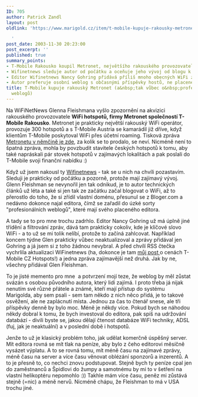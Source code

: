 ```yaml
---
ID: 705
author: Patrick Zandl
layout: post
oldlink: 'https://www.marigold.cz/item/t-mobile-kupuje-rakousky-metronet-a-tak-vubec-o-profesionalizaci-weblogu

  '
post_date: 2003-11-30 20:23:00
post_excerpt: ''
published: true
summary_points:
- T-Mobile Rakousko koupil Metronet, největšího rakouského provozovatele WiFi hotspotů.
- Wifinetnews sleduje autor od počátku a oceňuje jeho vývoj od blogu k webu.
- Editor Wifinetnews Nancy Gohring přidává příliš mnoho obecných WiFi zpráv.
- Autor preferuje osobní weblog s občasnými příspěvky hostů, ne placeného editora.
title: T-Mobile kupuje rakouský Metronet (a&nbsp;tak vůbec o&nbsp;profesionalizaci
  weblogů)
---
```


<p>
Na WiFiNetNews Glenna Fleishmana vyšlo zpozornění na akvizici rakouského provozovatele <STRONG>WiFi hotspotů, firmy Metronet společností T-Mobile Rakousko</STRONG>. Metronet je prakticky největší rakouský WiFi operátor, provozuje 300 hotspotů a s T-Mobile Austria se kamarádil již dříve, když klientům T-Mobile poskytoval WiFi přes účetní roaming. Tisková zpráva <A href="http://content.metronet.at/?detail=1605" target=_blank>Metronetu v němčině je zde</A>, za kolik se to prodalo, se neví. Nicméně není to špatná zpráva, mohla by povzbudit stavitele českých hotspotů k tomu, aby také napráskali pár stovek hotspotů v zajímavých lokalitách a pak poslali do T-Mobile svoji finanční nabídku :)</p>

<p>
Když už jsem nakousl ty <A href="http://www.wifinetnews.com/" target=_blank>Wifinetnews</A> - tak se u nich na chvíli pozastavím. Sleduji je prakticky od počátku a pozorně, protože mají zajímavý vývoj. Glenn Fleishman se nevynořil jen tak odnikud, je to autor technických článků už léta a také si jen tak ze začátku začal blogovat o WiFi, až to přerostlo do toho, že si zřídil vlastní doménu, přesunul se z Bloger.com a nedávno dokonce najal editora, čímž se zařadil do úzké sorty "profesionálních weblogů", které mají svého placeného editora. </p>

<p>
A tady se to pro mne trochu zadrhlo. Editor Nancy Gohring už má úplně jiné třídění a filtrování zpráv, dává tam prakticky cokoliv, kde je klíčové slovo WiFi - a to už se mi tolik nelíbí, protože to začíná zahlcovat. Například koncem týdne Glen prakticky vůbec neaktualizoval a zprávy přidával jen Gohring a já jsem si z toho žádnou nevybral. A před chvílí RSS čtečka vychrlila aktualizaci WiFinetnews (ha, dokonce je tam <A href="http://wifinetnews.com/archives/002589.html" target=_blank>můj post </A>o cenách T-Mobile CZ Hotspots!) a jedna zpráva zajímavější než druhá. Jak by ne, všechny přidával Glen Fleishman. </p>

<p>
To je jisté memento pro mne&#160; a potvrzení mojí teze, že weblog by měl zůstat svázán s osobou původního autora, který lidi zajímá. I proto třeba já nijak nenutím své různé přátele a známé, kteří mají přístup do systému Marigolda, aby sem psali - sem tam někdo z nich něco přidá, je to takové osvěžení, ale ne zaplácnutí místa. Jednou za čas to čtenář snese, ale tři příspěvky denně by bylo moc. Méně je někdy více. Pokud bych se náhodou někdy dobral k tomu, že bych investoval do editora, pak spíš na udržování databází - divili byste se, jakou dělají čtenost databáze WiFi techniky, ADSL (fuj, jak je neaktuální) a v poslední době i hotspotů. </p>

<p>
Jenže to už je klasický problém toho, jak udělat komerčně úspěšný server. Mít editora rovná se mít tlak na peníze, aby bylo z čeho editorovi měsíčně vysázet výplatu. A to se rovná tomu, mít méně času na zajímavé zprávy, méně času na server a více času věnovat oblézání sponzorů a inzerentů. A to je přesně to, co nechci znovu podstupovat. Stejně bych ty peníze cpal jen do&#160;zaměstnanců a Špidlovi do žumpy&#160;a samotnému by mi to v šetření na vlastní helikoptéru nepomohlo :)) Takhle mám více času, peněz mi zůstává stejně (=nic) a méně nervů. Nicméně chápu, že Fleishman to má v USA trochu jiné. </p>